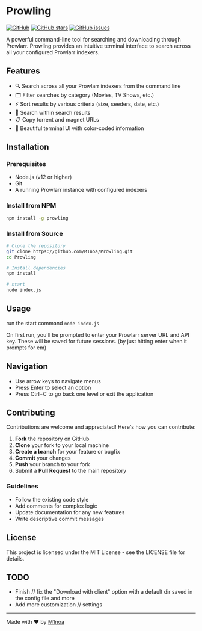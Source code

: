 # Prowling

[![GitHub](https://img.shields.io/github/license/M1noa/Prowling)](https://github.com/M1noa/Prowling)
[![GitHub stars](https://img.shields.io/github/stars/M1noa/Prowling)](https://github.com/M1noa/Prowling/stargazers)
[![GitHub issues](https://img.shields.io/github/issues/M1noa/Prowling)](https://github.com/M1noa/Prowling/issues)

A powerful command-line tool for searching and downloading through Prowlarr. Prowling provides an intuitive terminal interface to search across all your configured Prowlarr indexers.

## Features

- 🔍 Search across all your Prowlarr indexers from the command line
- 🗂️ Filter searches by category (Movies, TV Shows, etc.)
- ⚡ Sort results by various criteria (size, seeders, date, etc.)
- 🔎 Search within search results
- 📋 Copy torrent and magnet URLs
- 🎨 Beautiful terminal UI with color-coded information

## Installation

### Prerequisites

- Node.js (v12 or higher)
- Git
- A running Prowlarr instance with configured indexers

### Install from NPM

```bash
npm install -g prowling
```

### Install from Source

```bash
# Clone the repository
git clone https://github.com/M1noa/Prowling.git
cd Prowling

# Install dependencies
npm install

# start
node index.js
```

## Usage

run the start command `node index.js`

On first run, you'll be prompted to enter your Prowlarr server URL and API key. These will be saved for future sessions. (by just hitting enter when it prompts for em)

## Navigation

- Use arrow keys to navigate menus
- Press Enter to select an option
- Press Ctrl+C to go back one level or exit the application

## Contributing

Contributions are welcome and appreciated! Here's how you can contribute:

1. **Fork** the repository on GitHub
2. **Clone** your fork to your local machine
3. **Create a branch** for your feature or bugfix
4. **Commit** your changes
5. **Push** your branch to your fork
6. Submit a **Pull Request** to the main repository


### Guidelines

- Follow the existing code style
- Add comments for complex logic
- Update documentation for any new features
- Write descriptive commit messages

## License

This project is licensed under the MIT License - see the LICENSE file for details.


## TODO

- Finish // fix the "Download with client" option with a default dir saved in the config file and more
- Add more customization // settings
---

Made with ❤️ by [M1noa](https://github.com/M1noa)